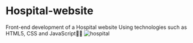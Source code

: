# Hospital-website
Front-end development of a Hospital website Using technologies such as HTML5, CSS and JavaScript👨‍💻
![hospital](https://user-images.githubusercontent.com/116908552/220388432-90304265-a6e0-4777-92ba-9de0f846b9e7.png)
